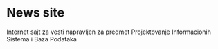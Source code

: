 # News site
 Internet sajt za vesti napravljen za predmet Projektovanje Informacionih Sistema i Baza Podataka

